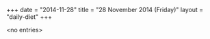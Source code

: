 +++
date = "2014-11-28"
title = "28 November 2014 (Friday)"
layout = "daily-diet"
+++

<p>&lt;no entries&gt;</p>